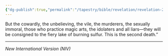 ```yaml
---
{"dg-publish":true,"permalink":"/tapestry/bible/revelation/revelation-21-8/","title":"Revelation 21:8","hide":true,"tags":["bible-verse","bible-verse"],"dgHomeLink":true,"dgShowLocalGraph":true,"dgEnableSearch":true}
---
```


But the cowardly, the unbelieving, the vile, the murderers, the sexually immoral, those who practice magic arts, the idolaters and all liars—they will be consigned to the fiery lake of burning sulfur. This is the second death.”

---
*New International Version (NIV)*